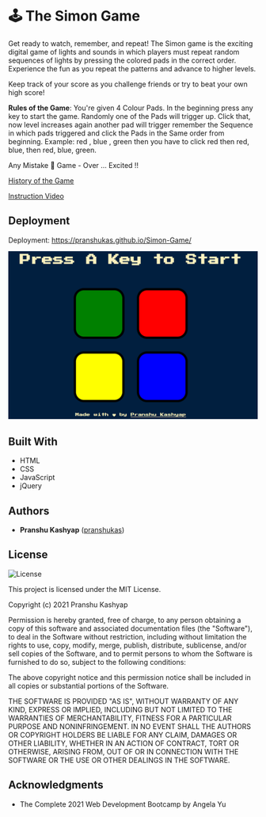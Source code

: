 #  🕹 The Simon Game

Get ready to watch, remember, and repeat! The Simon game is the exciting digital game of lights and sounds in which players must repeat random sequences of lights by pressing the colored pads in the correct order. Experience the fun as you repeat the patterns and advance to higher levels. 

Keep track of your score as you challenge friends or try to beat your own high score!

**Rules of the Game**: You're given 4 Colour Pads. In the beginning press any key to start the game. Randomly one of the Pads will trigger up. Click that, now level increases again another pad will trigger remember the Sequence in which pads triggered and click the Pads in the Same order from beginning. 
Example: red , blue , green then you have to click red then red, blue, then red, blue, green.

Any Mistake 😬 Game - Over ... Excited !!


[History of the Game](https://en.wikipedia.org/wiki/Simon_(game))

[Instruction Video](https://www.youtube.com/watch?v=1Yqj76Q4jJ4)

## Deployment

Deployment: https://pranshukas.github.io/Simon-Game/

![Simon-Game](./images/Capture.png)


## Built With

  - HTML
  - CSS
  - JavaScript
  - jQuery


## Authors

  - **Pranshu Kashyap**
    ([pranshukas](https://pranshukas.github.io/Simon-Game/))
    
## License

![License](https://img.shields.io/badge/license-MIT%20License-blue.svg)

This project is licensed under the MIT License.

Copyright (c) 2021 Pranshu Kashyap

Permission is hereby granted, free of charge, to any person obtaining a copy
of this software and associated documentation files (the "Software"), to deal
in the Software without restriction, including without limitation the rights
to use, copy, modify, merge, publish, distribute, sublicense, and/or sell
copies of the Software, and to permit persons to whom the Software is
furnished to do so, subject to the following conditions:

The above copyright notice and this permission notice shall be included in all
copies or substantial portions of the Software.

THE SOFTWARE IS PROVIDED "AS IS", WITHOUT WARRANTY OF ANY KIND, EXPRESS OR
IMPLIED, INCLUDING BUT NOT LIMITED TO THE WARRANTIES OF MERCHANTABILITY,
FITNESS FOR A PARTICULAR PURPOSE AND NONINFRINGEMENT. IN NO EVENT SHALL THE
AUTHORS OR COPYRIGHT HOLDERS BE LIABLE FOR ANY CLAIM, DAMAGES OR OTHER
LIABILITY, WHETHER IN AN ACTION OF CONTRACT, TORT OR OTHERWISE, ARISING FROM,
OUT OF OR IN CONNECTION WITH THE SOFTWARE OR THE USE OR OTHER DEALINGS IN THE
SOFTWARE.

## Acknowledgments

  * The Complete 2021 Web Development Bootcamp by Angela Yu

